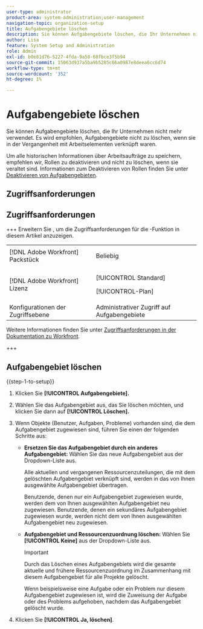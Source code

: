 ```yaml
---
user-type: administrator
product-area: system-administration;user-management
navigation-topic: organization-setup
title: Aufgabengebiete löschen
description: Sie können Aufgabengebiete löschen, die Ihr Unternehmen nicht mehr verwendet. Es wird empfohlen, Aufgabengebiete nicht zu löschen, wenn sie in der Vergangenheit mit Arbeitselementen verknüpft waren. Um alle historischen Informationen über Arbeitsaufträge zu speichern, empfehlen wir, Rollen zu deaktivieren und nicht zu löschen, wenn sie veraltet sind. Informationen zum Deaktivieren von Rollen finden Sie unter Deaktivieren von Aufgabengebieten.
author: Lisa
feature: System Setup and Administration
role: Admin
exl-id: b0e81d76-5227-4fda-9a58-68fbce3f5b94
source-git-commit: 15063d937a5ba9b5285c66a0987e8deea6cc6d74
workflow-type: tm+mt
source-wordcount: '352'
ht-degree: 1%

---
```


# Aufgabengebiete löschen

Sie können Aufgabengebiete löschen, die Ihr Unternehmen nicht mehr verwendet. Es wird empfohlen, Aufgabengebiete nicht zu löschen, wenn sie in der Vergangenheit mit Arbeitselementen verknüpft waren.

Um alle historischen Informationen über Arbeitsaufträge zu speichern, empfehlen wir, Rollen zu deaktivieren und nicht zu löschen, wenn sie veraltet sind. Informationen zum Deaktivieren von Rollen finden Sie unter [Deaktivieren von Aufgabengebieten](../../../administration-and-setup/set-up-workfront/organizational-setup/deactivate-job-roles.md).

## Zugriffsanforderungen

## Zugriffsanforderungen

+++ Erweitern Sie , um die Zugriffsanforderungen für die -Funktion in diesem Artikel anzuzeigen.

<table style="table-layout:auto"> 
 <col> 
 <col> 
 <tbody> 
  <tr> 
   <td>[!DNL Adobe Workfront] Packstück</td> 
   <td><p>Beliebig</p></td> 
  </tr> 
  <tr> 
   <td>[!DNL Adobe Workfront] Lizenz</td> 
   <td><p>[!UICONTROL Standard]</p>
       <p>[!UICONTROL-Plan]</p></td>
  </tr> 
  <tr> 
   <td>Konfigurationen der Zugriffsebene</td> 
   <td>Administrativer Zugriff auf Aufgabengebiete</td>
  </tr> 
 </tbody> 
</table>

Weitere Informationen finden Sie unter [Zugriffsanforderungen in der Dokumentation zu Workfront](/help/quicksilver/administration-and-setup/add-users/access-levels-and-object-permissions/access-level-requirements-in-documentation.md).

+++

## Aufgabengebiet löschen

<!--
<p data-mc-conditions="QuicksilverOrClassic.Draft mode">(NOTE: this moved from create and manage job roles)</p>
-->

{{step-1-to-setup}}

1. Klicken Sie **[!UICONTROL Aufgabengebiete].**
1. Wählen Sie das Aufgabengebiet aus, das Sie löschen möchten, und klicken Sie dann auf **[!UICONTROL Löschen].**
1. Wenn Objekte (Benutzer, Aufgaben, Probleme) vorhanden sind, die dem Aufgabengebiet zugewiesen sind, führen Sie einen der folgenden Schritte aus:

   * **Ersetzen Sie das Aufgabengebiet durch ein anderes Aufgabengebiet:** Wählen Sie das neue Aufgabengebiet aus der Dropdown-Liste aus.

     Alle aktuellen und vergangenen Ressourcenzuteilungen, die mit dem gelöschten Aufgabengebiet verknüpft sind, werden in das von Ihnen ausgewählte Aufgabengebiet übertragen.

     Benutzende, denen nur ein Aufgabengebiet zugewiesen wurde, werden dem von Ihnen ausgewählten Aufgabengebiet neu zugewiesen. Benutzende, denen ein sekundäres Aufgabengebiet zugewiesen wurde, werden nicht dem von Ihnen ausgewählten Aufgabengebiet neu zugewiesen.

   * **Aufgabengebiet und Ressourcenzuordnung löschen:** Wählen Sie **[!UICONTROL Keine]** aus der Dropdown-Liste aus.

     >[!IMPORTANT]
     >
     >Durch das Löschen eines Aufgabengebiets wird die gesamte aktuelle und frühere Ressourcenzuordnung im Zusammenhang mit diesem Aufgabengebiet für alle Projekte gelöscht.

     &#x200B;Wenn beispielsweise eine Aufgabe oder ein Problem nur diesem Aufgabengebiet zugewiesen ist, wird die Zuweisung der Aufgabe oder des Problems aufgehoben, nachdem das Aufgabengebiet gelöscht wurde.

1. Klicken Sie **[!UICONTROL Ja, löschen]**.
